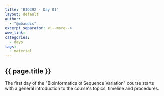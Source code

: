 ```yaml
---
title: 'BIO392 - Day 01'
layout: default
author:
  - "@mbaudis"
excerpt_separator: <!--more-->
www_link: 
categories:
  - days
tags:
  - material
---
```


## {{ page.title }}

The first day of the "Bioinformatics of Sequence Variation" course starts with a general introduction to the course's topics, timeline and procedures.

<!--more-->

